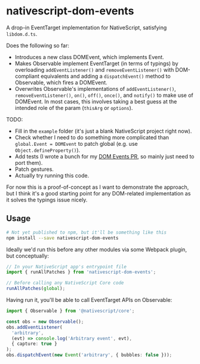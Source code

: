 # nativescript-dom-events

A drop-in EventTarget implementation for NativeScript, satisfying `libdom.d.ts`.

Does the following so far:

* Introduces a new class DOMEvent, which implements Event.
* Makes Observable implement EventTarget (in terms of typings) by overloading `addEventListener()` and `removeEventListener()` with DOM-compliant equivalents and adding a `dispatchEvent()` method to Observable, which fires a DOMEvent.
* Overwrites Observable's implementations of `addEventListener()`, `removeEventListener()`, `on()`, `off()`, `once()`, and `notify()` to make use of DOMEvent. In most cases, this involves taking a best guess at the intended role of the param (`thisArg` or `options`).

TODO:

* Fill in the `example` folder (it's just a blank NativeScript project right now).
* Check whether I need to do something more complicated than `global.Event = DOMEvent` to patch global (e.g. use `Object.defineProperty()`).
* Add tests (I wrote a bunch for my [DOM Events PR](https://github.com/NativeScript/NativeScript/pull/10100), so mainly just need to port them).
* Patch gestures.
* Actually try running this code.

For now this is a proof-of-concept as I want to demonstrate the approach, but I think it's a good starting point for any DOM-related implementation as it solves the typings issue nicely.

## Usage

```sh
# Not yet published to npm, but it'll be something like this
npm install --save nativescript-dom-events
```

Ideally we'd run this before any other modules via some Webpack plugin, but conceptually:

```ts
// In your NativeScript app's entrypoint file
import { runAllPatches } from 'nativescript-dom-events';

// Before calling any NativeScript Core code
runAllPatches(global);
```

Having run it, you'll be able to call EventTarget APIs on Observable:

```ts
import { Observable } from '@nativescript/core';

const obs = new Observable();
obs.addEventListener(
  'arbitrary',
  (evt) => console.log('Arbitrary event', evt),
  { capture: true }
);
obs.dispatchEvent(new Event('arbitrary', { bubbles: false }));
```
